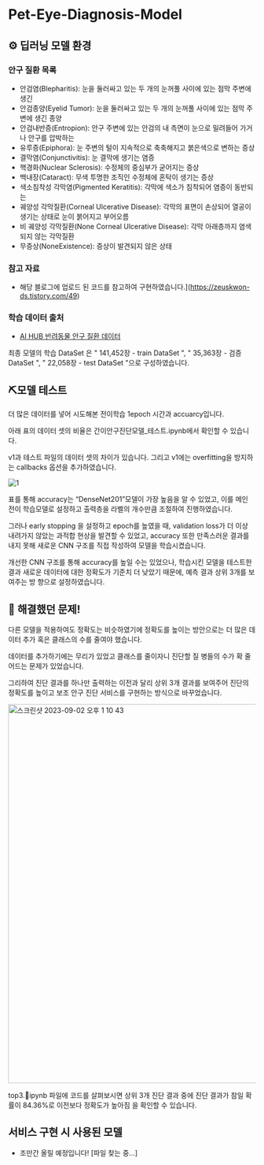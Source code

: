 # Pet-Eye-Diagnosis-Model

## ⚙️ 딥러닝 모델 환경

### 안구 질환 목록
- 안검염(Blepharitis):  눈을 둘러싸고 있는 두 개의 눈꺼풀 사이에 있는 점막 주변에 생긴
- 안검종양(Eyelid Tumor): 눈을 둘러싸고 있는 두 개의 눈꺼풀 사이에 있는 점막 주변에 생긴 종양
- 안검내반증(Entropion): 안구 주변에 있는 안검의 내 측면이 눈으로 밀려들어 가거나 안구를 압박하는
- 유루증(Epiphora): 눈 주변의 털이 지속적으로 축축해지고 붉은색으로 변하는 증상
- 결막염(Conjunctivitis): 눈 결막에 생기는 염증
- 핵경화(Nuclear Sclerosis): 수정체의 중심부가 굳어지는 증상
- 백내장(Cataract): 무색 투명한 조직인 수정체에 혼탁이 생기는 증상
- 색소침착성 각막염(Pigmented Keratitis): 각막에 색소가 침착되어 염증이 동반되는
- 궤양성 각막질환(Corneal Ulcerative Disease): 각막의 표면이 손상되어 열공이 생기는 상태로 눈이 붉어지고 부어오름
- 비 궤양성 각막질환(None Corneal Ulcerative Disease): 각막 아래층까지 염색되지 않는 각막질환
- 무증상(NoneExistence): 증상이 발견되지 않은 상태

### 참고 자료
- 해당 블로그에 업로드 된 코드를 참고하여 구현하였습니다.](https://zeuskwon-ds.tistory.com/49)

### 학습 데이터 출처

- [AI HUB 반려동물 안구 질환 데이터](https://www.aihub.or.kr/aihubdata/data/view.do?currMenu=&topMenu=&aihubDataSe=realm&dataSetSn=562)

최종 모델의 학습 DataSet 은 " 141,452장 - train DataSet ", " 35,363장 - 검증 DataSet ", " 22,058장 - test DataSet "으로 구성하였습니다.
</br>


## ⛏️모델 테스트
더 많은 데이터를 넣어 시도해본 전이학습 1epoch 시간과 accuarcy입니다.

아래 표의 데이터 셋의 비율은 간이안구진단모델_테스트.ipynb에서 확인할 수 있습니다.

v1과 테스트 파일의 데이터 셋의 차이가 있습니다. 그리고 v1에는 overfitting을 방지하는 callbacks 옵션을 추가하였습니다.

![1](https://user-images.githubusercontent.com/109027302/230709038-16776a4c-fa41-46ff-a25a-55e08a28b741.PNG)

표를 통해 accuracy는 “DenseNet201”모델이 가장 높음을 알 수 있었고, 이를 메인 전이 학습모델로 설정하고 출력층을 라벨의 개수만큼 조절하여 진행하였습니다.

그러나 early stopping 을 설정하고 epoch를 높였을 때, validation loss가 더 이상 내려가지 않았는 과적합 현상을 발견할 수 있었고, accuracy 또한 만족스러운 결과를 내지 못해 새로운 CNN 구조를 직접 작성하여 모델을 학습시켰습니다.

개선한 CNN 구조를 통해 accuracy를 높일 수는 있었으나, 학습시킨 모델을 테스트한 결과 새로운 데이터에 대한 정확도가 기준치 더 낮았기 때문에, 예측 결과 상위 3개를 보여주는 방 향으로 설정하였습니다.

## 🚫 해결했던 문제!
다른 모델을 적용하여도 정확도는 비슷하였기에 정확도를 높이는 방안으로는 더 많은 데이터 추가 혹은 클래스의 수를 줄여야 했습니다.

데이터를 추가하기에는 무리가 있었고 클래스를 줄이자니 진단할 질 병들의 수가 확 줄어드는 문제가 있었습니다. 

그리하여 진단 결과를 하나만 출력하는 이전과 달리 상위 3개 결과를 보여주어 진단의 정확도를 높이고 보조 안구 진단 서비스를 구현하는 방식으로 바꾸었습니다.

<img width="770" alt="스크린샷 2023-09-02 오후 1 10 43" src="https://github.com/Pushedsu/Pet-Eye-Diagnosis-Model/assets/109027302/ca273af3-243b-4644-9068-1bfa19e3212f">

top3.ipynb 파일에 코드를 살펴보시면 상위 3개 진단 결과 중에 진단 결과가 참일 확률이 84.36%로 이전보다 정확도가 높아짐 을 확인할 수 있습니다.

## 서비스 구현 시 사용된 모델
- 조만간 올릴 예정입니다! [파일 찾는 중...]
